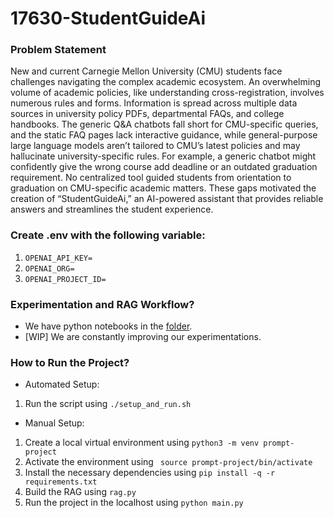 # 17630-StudentGuideAi

### Problem Statement

New and current Carnegie Mellon University (CMU) students face challenges navigating the complex academic ecosystem. An overwhelming volume of academic policies, like understanding cross-registration, involves numerous rules and forms​. Information is spread across multiple data sources in university policy PDFs, departmental FAQs, and college handbooks. The generic Q&A chatbots fall short for CMU-specific queries, and the static FAQ pages lack interactive guidance, while general-purpose large language models aren’t tailored to CMU’s latest policies and may hallucinate university-specific rules.
For example, a generic chatbot might confidently give the wrong course add deadline or an outdated graduation requirement. No centralized tool guided students from orientation to graduation on CMU-specific academic matters. These gaps motivated the creation of “StudentGuideAi,” an AI-powered assistant that provides reliable answers and streamlines the student experience.

### Create .env with the following variable:
1. ``OPENAI_API_KEY=`` 
2. ``OPENAI_ORG=``
3. ``OPENAI_PROJECT_ID=``

### Experimentation and RAG Workflow?
- We have python notebooks in the [folder](./experiments/).
- [WIP] We are constantly improving our experimentations.

### How to Run the Project?

- Automated Setup:
1. Run the script using ``./setup_and_run.sh``

- Manual Setup:
1. Create a local virtual environment using ``python3 -m venv prompt-project``
2. Activate the environment using `` source prompt-project/bin/activate``
3. Install the necessary dependencies using ``pip install -q -r requirements.txt``
4. Build the RAG using ``rag.py``
5. Run the project in the localhost using ``python main.py``
